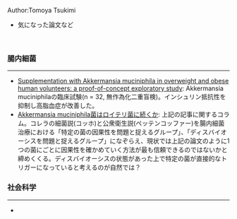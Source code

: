 Author:Tomoya Tsukimi  
- 気になった論文など

<br>  

### 腸内細菌
---
- [Supplementation with Akkermansia muciniphila in overweight and obese human volunteers: a proof-of-concept exploratory study](https://www.nature.com/articles/s41591-019-0495-2): Akkermansia muciniphilaの臨床試験(n = 32, 無作為化二重盲検)。インシュリン抵抗性を抑制し高脂血症が改善した。
- [Akkermansia muciniphila菌はロイテリ菌に続くか](http://aasj.jp/news/watch/10484): 上記の記事に関するコラム。コレラの細菌説(コッホ)と公衆衛生説(ペッテンコッファー)を腸内細菌治療における「特定の菌の因果性を問題と捉えるグループ」、「ディスバイオーシスを問題と捉えるグループ」になぞらえ、現状では上記の論文のように1つの菌にごとに因果性を確かめていく方法が最も信頼できるのではないかと締めくくる。ディスバイオーシスの状態があった上で特定の菌が直接的なトリガーになっていると考えるのが自然では？

### 社会科学
---
- 